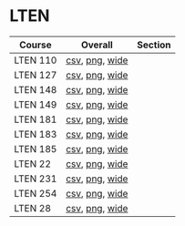 # LTEN

| Course | Overall | Section |
| ------ | ------- | ------- |
| LTEN 110 | [csv](https://github.com/UCSD-Historical-Enrollment-Data/2025Spring/blob/main/overall/LTEN%20110.csv), [png](https://raw.githubusercontent.com/UCSD-Historical-Enrollment-Data/2025Spring/main/plot_overall/LTEN%20110.png), [wide](https://raw.githubusercontent.com/UCSD-Historical-Enrollment-Data/2025Spring/main/plot_overall_wide/LTEN%20110.png) |  |
| LTEN 127 | [csv](https://github.com/UCSD-Historical-Enrollment-Data/2025Spring/blob/main/overall/LTEN%20127.csv), [png](https://raw.githubusercontent.com/UCSD-Historical-Enrollment-Data/2025Spring/main/plot_overall/LTEN%20127.png), [wide](https://raw.githubusercontent.com/UCSD-Historical-Enrollment-Data/2025Spring/main/plot_overall_wide/LTEN%20127.png) |  |
| LTEN 148 | [csv](https://github.com/UCSD-Historical-Enrollment-Data/2025Spring/blob/main/overall/LTEN%20148.csv), [png](https://raw.githubusercontent.com/UCSD-Historical-Enrollment-Data/2025Spring/main/plot_overall/LTEN%20148.png), [wide](https://raw.githubusercontent.com/UCSD-Historical-Enrollment-Data/2025Spring/main/plot_overall_wide/LTEN%20148.png) |  |
| LTEN 149 | [csv](https://github.com/UCSD-Historical-Enrollment-Data/2025Spring/blob/main/overall/LTEN%20149.csv), [png](https://raw.githubusercontent.com/UCSD-Historical-Enrollment-Data/2025Spring/main/plot_overall/LTEN%20149.png), [wide](https://raw.githubusercontent.com/UCSD-Historical-Enrollment-Data/2025Spring/main/plot_overall_wide/LTEN%20149.png) |  |
| LTEN 181 | [csv](https://github.com/UCSD-Historical-Enrollment-Data/2025Spring/blob/main/overall/LTEN%20181.csv), [png](https://raw.githubusercontent.com/UCSD-Historical-Enrollment-Data/2025Spring/main/plot_overall/LTEN%20181.png), [wide](https://raw.githubusercontent.com/UCSD-Historical-Enrollment-Data/2025Spring/main/plot_overall_wide/LTEN%20181.png) |  |
| LTEN 183 | [csv](https://github.com/UCSD-Historical-Enrollment-Data/2025Spring/blob/main/overall/LTEN%20183.csv), [png](https://raw.githubusercontent.com/UCSD-Historical-Enrollment-Data/2025Spring/main/plot_overall/LTEN%20183.png), [wide](https://raw.githubusercontent.com/UCSD-Historical-Enrollment-Data/2025Spring/main/plot_overall_wide/LTEN%20183.png) |  |
| LTEN 185 | [csv](https://github.com/UCSD-Historical-Enrollment-Data/2025Spring/blob/main/overall/LTEN%20185.csv), [png](https://raw.githubusercontent.com/UCSD-Historical-Enrollment-Data/2025Spring/main/plot_overall/LTEN%20185.png), [wide](https://raw.githubusercontent.com/UCSD-Historical-Enrollment-Data/2025Spring/main/plot_overall_wide/LTEN%20185.png) |  |
| LTEN 22 | [csv](https://github.com/UCSD-Historical-Enrollment-Data/2025Spring/blob/main/overall/LTEN%2022.csv), [png](https://raw.githubusercontent.com/UCSD-Historical-Enrollment-Data/2025Spring/main/plot_overall/LTEN%2022.png), [wide](https://raw.githubusercontent.com/UCSD-Historical-Enrollment-Data/2025Spring/main/plot_overall_wide/LTEN%2022.png) |  |
| LTEN 231 | [csv](https://github.com/UCSD-Historical-Enrollment-Data/2025Spring/blob/main/overall/LTEN%20231.csv), [png](https://raw.githubusercontent.com/UCSD-Historical-Enrollment-Data/2025Spring/main/plot_overall/LTEN%20231.png), [wide](https://raw.githubusercontent.com/UCSD-Historical-Enrollment-Data/2025Spring/main/plot_overall_wide/LTEN%20231.png) |  |
| LTEN 254 | [csv](https://github.com/UCSD-Historical-Enrollment-Data/2025Spring/blob/main/overall/LTEN%20254.csv), [png](https://raw.githubusercontent.com/UCSD-Historical-Enrollment-Data/2025Spring/main/plot_overall/LTEN%20254.png), [wide](https://raw.githubusercontent.com/UCSD-Historical-Enrollment-Data/2025Spring/main/plot_overall_wide/LTEN%20254.png) |  |
| LTEN 28 | [csv](https://github.com/UCSD-Historical-Enrollment-Data/2025Spring/blob/main/overall/LTEN%2028.csv), [png](https://raw.githubusercontent.com/UCSD-Historical-Enrollment-Data/2025Spring/main/plot_overall/LTEN%2028.png), [wide](https://raw.githubusercontent.com/UCSD-Historical-Enrollment-Data/2025Spring/main/plot_overall_wide/LTEN%2028.png) |  |
